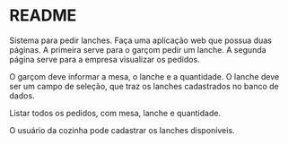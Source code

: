 # README

Sistema para pedir lanches. 
Faça uma aplicação web que possua duas páginas.
A primeira serve para o garçom pedir um lanche.
A segunda página serve para a empresa visualizar os pedidos.

O garçom deve informar a mesa, o lanche e a quantidade. O lanche deve ser um campo de seleção, que traz os lanches cadastrados no banco de dados.

Listar todos os pedidos, com mesa, lanche e quantidade.

O usuário da cozinha pode cadastrar os lanches disponíveis.
